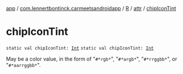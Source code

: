 [app](../../../index.md) / [com.lennertbontinck.carmeetsandroidapp](../../index.md) / [R](../index.md) / [attr](index.md) / [chipIconTint](./chip-icon-tint.md)

# chipIconTint

`static val chipIconTint: `[`Int`](https://kotlinlang.org/api/latest/jvm/stdlib/kotlin/-int/index.html)
`static val chipIconTint: `[`Int`](https://kotlinlang.org/api/latest/jvm/stdlib/kotlin/-int/index.html)

May be a color value, in the form of "`#*rgb*`", "`#*argb*`", "`#*rrggbb*`", or "`#*aarrggbb*`".


